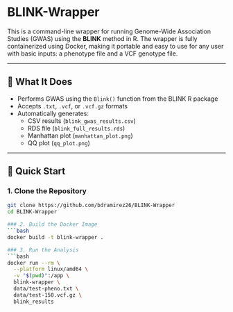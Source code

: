 # BLINK-Wrapper

This is a command-line wrapper for running Genome-Wide Association Studies (GWAS) using the **BLINK** method in R. The wrapper is fully containerized using Docker, making it portable and easy to use for any user with basic inputs: a phenotype file and a VCF genotype file.

---

## 🧪 What It Does

- Performs GWAS using the `Blink()` function from the BLINK R package
- Accepts `.txt`, `.vcf`, or `.vcf.gz` formats
- Automatically generates:
  - CSV results (`blink_gwas_results.csv`)
  - RDS file (`blink_full_results.rds`)
  - Manhattan plot (`manhattan_plot.png`)
  - QQ plot (`qq_plot.png`)

---

## 🚀 Quick Start

### 1. Clone the Repository

```bash
git clone https://github.com/bdramirez26/BLINK-Wrapper
cd BLINK-Wrapper

### 2. Build the Docker Image
```bash
docker build -t blink-wrapper .

### 3. Run the Analysis
```bash
docker run --rm \
  --platform linux/amd64 \
  -v "$(pwd)":/app \
  blink-wrapper \
  data/test-pheno.txt \
  data/test-150.vcf.gz \
  blink_results




